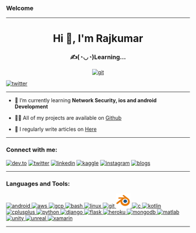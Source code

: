 ### Welcome
---

<h1 align="center">Hi 👋, I'm Rajkumar</h1>

<h3 align="center">✍(◔◡◔)Learning...</h3>


<p align="center">
  <a href="https://github.com/codeplusmath" target="_blank"> <img src="https://github.com/codeplusmath/codeplusmath/blob/main/coding.gif" alt="git" /> </a>
</p>


<p align="left"> <a href="https://twitter.com/RajkumarSawant_" target="blank"><img src="https://img.shields.io/twitter/follow/RajkumarSawant_?logo=twitter&style=for-the-badge" alt="twitter" /></a> </p>

---
- 🌱 I’m currently learning **Network Security, ios and android Development**

- 👨‍💻 All of my projects are available on [Github](https://github.com/codeplusmath)

- 📝 I regularly write articles on [Here](https://codeplusmath.blogspot.com/)

---
<!-- ### Blogs posts -->
<!-- BLOG-POST-LIST:START -->
<!-- BLOG-POST-LIST:END -->

<h3 align="left">Connect with me:</h3>
<p align="left">
<a href="https://dev.to/codeplusmath" target="blank"><img align="center" src="https://cdn.jsdelivr.net/npm/simple-icons@3.0.1/icons/dev-dot-to.svg" alt="dev.to" height="30" width="40" /></a>
<a href="https://twitter.com/RajkumarSawant_" target="blank"><img align="center" src="https://cdn.jsdelivr.net/npm/simple-icons@3.0.1/icons/twitter.svg" alt="twitter" height="30" width="40" /></a>
<a href="https://linkedin.com/in/rajkumar sawant" target="blank"><img align="center" src="https://cdn.jsdelivr.net/npm/simple-icons@3.0.1/icons/linkedin.svg" alt="linkedin" height="30" width="40" /></a>
<a href="https://kaggle.com/rajkumar sawant" target="blank"><img align="center" src="https://cdn.jsdelivr.net/npm/simple-icons@3.0.1/icons/kaggle.svg" alt="kaggle" height="30" width="40" /></a>
<a href="https://instagram.com/rajkumar_sawant_" target="blank"><img align="center" src="https://cdn.jsdelivr.net/npm/simple-icons@3.0.1/icons/instagram.svg" alt="instagram" height="30" width="40" /></a>
<a href="https://codeplusmath.blogspot.com/" target="blank"><img align="center" src="https://cdn.jsdelivr.net/npm/simple-icons@3.0.1/icons/rss.svg" alt="blogs" height="30" width="40" /></a>
</p>

---

<h3 align="left">Languages and Tools:</h3>
<p align="left"> 
  <a href="https://developer.android.com" target="_blank"> <img src="https://upload.wikimedia.org/wikipedia/commons/thumb/8/82/Android_logo_2019.svg/687px-Android_logo_2019.svg.png" alt="android" width="40" height="40"/> </a> 
  <a href="https://aws.amazon.com" target="_blank"> <img src="https://upload.wikimedia.org/wikipedia/commons/thumb/9/93/Amazon_Web_Services_Logo.svg/150px-Amazon_Web_Services_Logo.svg.png" alt="aws" width="40" height="40"/> </a>  
  <a href="https://cloud.google.com" target="_blank"> <img src="https://www.vectorlogo.zone/logos/google_cloud/google_cloud-icon.svg" alt="gcp" width="40" height="40"/> </a> 
  <a href="https://www.gnu.org/software/bash/" target="_blank"> <img src="https://www.vectorlogo.zone/logos/gnu_bash/gnu_bash-icon.svg" alt="bash" width="40" height="40"/> </a>
  <a href="https://www.linux.org/" target="_blank"> <img src="https://upload.wikimedia.org/wikipedia/commons/thumb/0/09/Tux%2C_gray%EF%BC%8Fgrey_background.png/220px-Tux%2C_gray%EF%BC%8Fgrey_background.png" alt="linux" width="40" height="40"/> </a> 
  <a href="https://git-scm.com/" target="_blank"> <img src="https://www.vectorlogo.zone/logos/git-scm/git-scm-icon.svg" alt="git" width="40" height="40"/> </a> 
  <a href="https://www.blender.org/" target="_blank"> <img src="https://github.com/codeplusmath/codeplusmath/blob/main/blender_icon_1024x1024.png" alt="blender" width="40" height="40"/> </a> 
  <a href="https://en.wikipedia.org/wiki/C_(programming_language)" target="_blank"> <img src="https://upload.wikimedia.org/wikipedia/commons/thumb/3/35/The_C_Programming_Language_logo.svg/140px-The_C_Programming_Language_logo.svg.png" alt="c" width="40" height="40"/> </a>
  <a href="https://kotlinlang.org" target="_blank"> <img src="https://www.vectorlogo.zone/logos/kotlinlang/kotlinlang-icon.svg" alt="kotlin" width="40" height="40"/> </a>
  <a href="https://fr.wikipedia.org/wiki/C%2B%2B" target="_blank"> <img src="https://upload.wikimedia.org/wikipedia/commons/thumb/1/18/ISO_C%2B%2B_Logo.svg/131px-ISO_C%2B%2B_Logo.svg.png" alt="cplusplus" width="40" height="40"/> </a> 
  <a href="https://www.python.org/" target="_blank"> <img src="https://www.python.org/static/img/python-logo-large.c36dccadd999.png?1576869008" alt="python" width="40" height="40"/> </a> 
  <a href="https://www.djangoproject.com/" target="_blank"> <img src="https://upload.wikimedia.org/wikipedia/commons/thumb/7/75/Django_logo.svg/185px-Django_logo.svg.png" alt="django" width="60" height="40"/> </a> 
  <a href="https://flask.palletsprojects.com/" target="_blank"> <img src="https://www.vectorlogo.zone/logos/pocoo_flask/pocoo_flask-icon.svg" alt="flask" width="40" height="40"/> </a> 
  <a href="https://heroku.com" target="_blank"> <img src="https://www.vectorlogo.zone/logos/heroku/heroku-icon.svg" alt="heroku" width="40" height="40"/> </a> 
  <a href="https://www.mongodb.com/" target="_blank"> <img src="https://upload.wikimedia.org/wikipedia/commons/thumb/0/00/Mongodb.png/800px-Mongodb.png" alt="mongodb" width="80" height="40"/> </a> 
  <a href="https://www.mathworks.com/" target="_blank"> <img src="https://upload.wikimedia.org/wikipedia/commons/thumb/2/21/Matlab_Logo.png/150px-Matlab_Logo.png" alt="matlab" width="40" height="40"/> </a>  
  <a href="https://unity.com/" target="_blank"> <img src="https://www.vectorlogo.zone/logos/unity3d/unity3d-icon.svg" alt="unity" width="40" height="40"/> </a> 
  <a href="https://unrealengine.com/" target="_blank"> <img src="https://raw.githubusercontent.com/kenangundogan/fontisto/036b7eca71aab1bef8e6a0518f7329f13ed62f6b/icons/svg/brand/unreal-engine.svg" alt="unreal" width="40" height="40"/> </a> 
  <a href="https://dotnet.microsoft.com/apps/xamarin" target="_blank"> <img src="https://raw.githubusercontent.com/detain/svg-logos/780f25886640cef088af994181646db2f6b1a3f8/svg/xamarin.svg" alt="xamarin" width="40" height="40"/> </a> 
</p>

---
